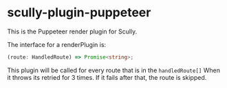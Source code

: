# scully-plugin-puppeteer

This is the Puppeteer render plugin for Scully.

The interface for a renderPlugin is:

```ts
(route: HandledRoute) => Promise<string>;
```

This plugin will be called for every route that is in the `handledRoute[]` When it throws its retried for 3 times. If it fails after that, the route is skipped.
